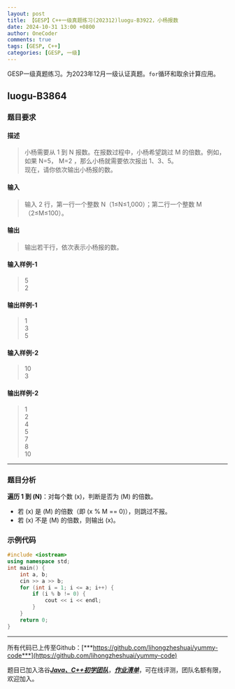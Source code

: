 ```yaml
---
layout: post
title: 【GESP】C++一级真题练习(202312)luogu-B3922，小杨报数
date: 2024-10-31 13:00 +0800
author: OneCoder
comments: true
tags: [GESP, C++]
categories: [GESP, 一级]
---
```

GESP一级真题练习。为2023年12月一级认证真题。`for`循环和取余计算应用。

<!--more-->

## luogu-B3864

### 题目要求

#### 描述

>小杨需要从 1 到 N 报数。在报数过程中，小杨希望跳过 M 的倍数。例如，如果 N=5， M=2 ，那么小杨就需要依次报出 1、3、5。  
>现在，请你依次输出小杨报的数。

#### 输入

>输入 2 行，第一行一个整数 N（1≤N≤1,000）；第二行一个整数 M（2≤M≤100）。

#### 输出

>输出若干行，依次表示小杨报的数。

#### 输入样例-1

>5  
>2

#### 输出样例-1

>1  
>3  
>5

#### 输入样例-2

>10  
>3  

#### 输出样例-2

>1  
>2  
>4  
>5  
>7  
>8  
>10

---

### 题目分析

**遍历 1 到 \(N\)**：对每个数 \(x\)，判断是否为 \(M\) 的倍数。

- 若 \(x\) 是 \(M\) 的倍数（即 \(x % M == 0\)），则跳过不报。
- 若 \(x\) 不是 \(M\) 的倍数，则输出 \(x\)。

### 示例代码

```cpp
#include <iostream>
using namespace std;
int main() {
    int a, b;
    cin >> a >> b;
    for (int i = 1; i <= a; i++) {
        if (i % b != 0) {
            cout << i << endl;
        }
    }
    return 0;
}
```

---

所有代码已上传至Github：[***https://github.com/lihongzheshuai/yummy-code***](https://github.com/lihongzheshuai/yummy-code)

题目已加入洛谷[***Java、C++初学团队***](https://www.luogu.com.cn/team/92228)，[***作业清单***](https://www.luogu.com.cn/team/92228#homework)，可在线评测，团队名额有限，欢迎加入。
